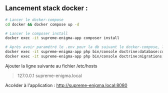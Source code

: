 ## Lancement stack docker : 
```bash
# Lancer le docker-compose
cd docker && docker compose up -d

# Lancer le composer install
docker exec -it supreme-enigma-app composer install

# Après avoir paramétré le .env pour la db suivant le docker-compose, lancer l'initiation puis les migrations
docker exec -it supreme-enigma-app php bin/console doctrine:database:create
docker exec -it supreme-enigma-app php bin/console doctrine:migrations:migrate
```
Ajouter la ligne suivante au fichier /etc/hosts
> 127.0.0.1    supreme-enigma.local

Accéder à l'application : http://supreme-enigma.local:8080 
